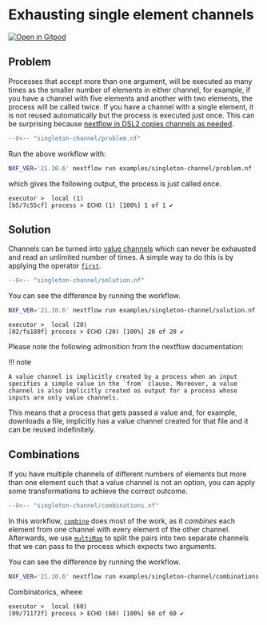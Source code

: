# Exhausting single element channels

[![Open in Gitpod](https://gitpod.io/button/open-in-gitpod.svg)](https://gitpod.io/#https://github.com/Midnighter/nextflow-gotchas)

## Problem

Processes that accept more than one argument, will be executed as many times as the smaller number of elements in either channel, for example, if you have a channel with five elements and another with two elements, the process will be called twice. If you have a channel with a single element, it is not reused automatically but the process is executed just once. This can be surprising because [nextflow in DSL2 copies channels as needed](https://www.nextflow.io/docs/latest/dsl2.html#channel-forking).

```groovy title="problem.nf" linenums="1" hl_lines="27"
--8<-- "singleton-channel/problem.nf"
```

Run the above workflow with:

```bash
NXF_VER='21.10.6' nextflow run examples/singleton-channel/problem.nf
```

which gives the following output, the process is just called once.

```output
executor >  local (1)
[b5/7c55cf] process > ECHO (1) [100%] 1 of 1 ✔
```

## Solution

Channels can be turned into [value channels](https://www.nextflow.io/docs/latest/channel.html#value-channel) which can never be exhausted and read an unlimited number of times. A simple way to do this is by applying the operator [`first`](https://www.nextflow.io/docs/latest/operator.html#first).

```groovy title="solution.nf" linenums="1" hl_lines="27"
--8<-- "singleton-channel/solution.nf"
```

You can see the difference by running the workflow.

```bash
NXF_VER='21.10.6' nextflow run examples/singleton-channel/solution.nf
```

```output
executor >  local (20)
[02/fa180f] process > ECHO (20) [100%] 20 of 20 ✔
```

Please note the following admonition from the nextflow documentation:

!!! note

    A value channel is implicitly created by a process when an input specifies a simple value in the `from` clause. Moreover, a value channel is also implicitly created as output for a process whose inputs are only value channels.

This means that a process that gets passed a value and, for example, downloads a file, implicitly has a value channel created for that file and it can be reused indefinitely.

## Combinations

If you have multiple channels of different numbers of elements but more than one element such that a value channel is not an option, you can apply some transformations to achieve the correct outcome.

```groovy title="combinations.nf" linenums="1" hl_lines="27-32 34"
--8<-- "singleton-channel/combinations.nf"
```

In this workflow, [`combine`](https://www.nextflow.io/docs/latest/operator.html#combine) does most of the work, as it _combines_ each element from one channel with every element of the other channel. Afterwards, we use [`multiMap`](https://www.nextflow.io/docs/latest/operator.html#multimap) to split the pairs into two separate channels that we can pass to the process which expects two arguments.

You can see the difference by running the workflow.

```bash
NXF_VER='21.10.6' nextflow run examples/singleton-channel/combinations.nf
```

Combinatorics, wheee

```output
executor >  local (60)
[09/71172f] process > ECHO (60) [100%] 60 of 60 ✔
```

